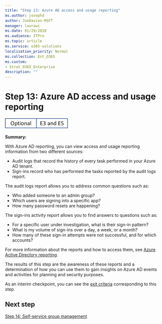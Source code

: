 ```yaml
---
title: "Step 13: Azure AD access and usage reporting"
ms.author: josephd
author: JoeDavies-MSFT
manager: laurawi
ms.date: 01/29/2018
ms.audience: ITPro
ms.topic: article
ms.service: o365-solutions
localization_priority: Normal
ms.collection: Ent_O365
ms.custom:
- Strat_O365_Enterprise
description: ""
---
```


# Step 13: Azure AD access and usage reporting

![This step is optional and applies to both the E3 and E5 versions of Microsoft 365 Enterprise](./media/banners/Banner-Optional-BothSKUs.png)

**Summary:** 

With Azure AD reporting, you can view access and usage reporting information from two different sources:

- Audit logs that record the history of every task performed in your Azure AD tenant.
- Sign-ins record who has performed the tasks reported by the audit logs report.

The audit logs report allows you to address common questions such as: 

- Who added someone to an admin group? 
- Which users are signing into a specific app?
- How many password resets are happening?

The sign-ins activity report allows you to find answers to questions such as:

- For a specific user under investigation, what is their sign-in pattern?
- What is my volume of sign-ins over a day, a week, or a month?
- How many of these sign-in attempts were not successful, and for which accounts?

For more information about the reports and how to access them, see [Azure Active Directory reporting](https://docs.microsoft.com/azure/active-directory/active-directory-reporting-azure-portal).

The results of this step are the awareness of these reports and a determination of how you can use them to gain insights on Azure AD events and activities for planning and security purposes.

As an interim checkpoint, you can see the [exit criteria](identity-exit-criteria.md#crit-identity-step13) corresponding to this step.

## Next step

[Step 14: Self-service group management](identity-self-service-group-management.md)

